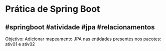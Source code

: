 # Prática de Spring Boot
## #springboot #atividade #jpa #relacionamentos

Objetivo: Adicionar mapeamento JPA nas entidades presentes nos pacotes: ativ01 e ativ02
